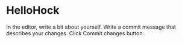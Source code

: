 # HelloHock
In the editor, write a bit about yourself.
Write a commit message that describes your changes.
Click Commit changes button.
